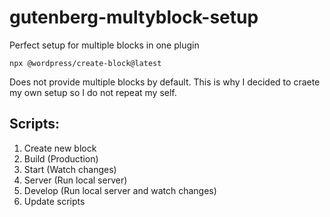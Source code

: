 # gutenberg-multyblock-setup
Perfect setup for multiple blocks in one plugin

```
npx @wordpress/create-block@latest
```

Does not provide multiple blocks by default. This is why I decided to craete my own setup so I do not repeat my self. 

## Scripts: 

1. Create new block
2. Build (Production)
3. Start (Watch changes)
4. Server (Run local server)
5. Develop (Run local server and watch changes)
6. Update scripts


   
